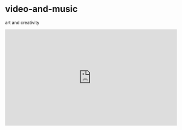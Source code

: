# video-and-music
art and creativity
<iframe width="560" height="315" src="https://musiclab.chromeexperiments.com/Song-Maker/embed/6231896484741120" frameborder="0" allowfullscreen></iframe>
